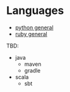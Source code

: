 # Languages

* [python general](./python_gen.md)
* [ruby general](./ruby_gen.md)

TBD: 
*  java
    * maven
    * gradle
* scala
    * sbt
    
